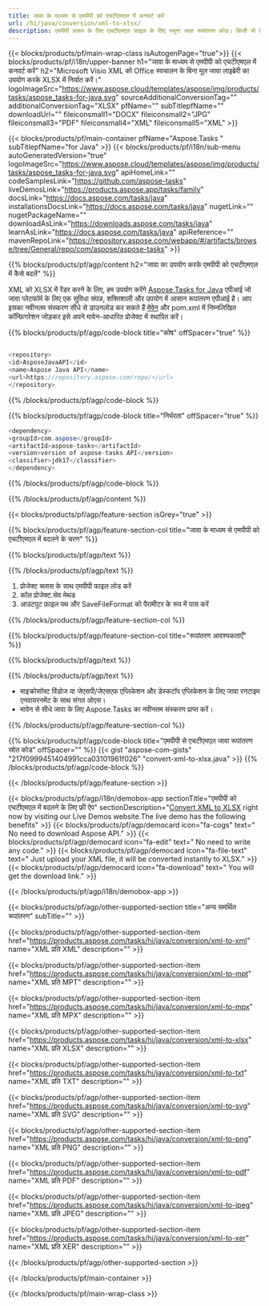 ```yaml
---
title: जावा के माध्यम से एमपीपी को एचटीएमएल में कनवर्ट करें 
url: /hi/java/conversion/xml-to-xlsx/ 
description: एमपीपी प्रारूप के लिए एचटीएमएल फ़ाइल के लिए नमूना जावा रूपांतरण कोड। किसी भी वेब या डेस्कटॉप जावा आधारित एप्लिकेशन में एमपीपी को एचटीएमएल में बदलने के लिए इस उदाहरण कोड का उपयोग करें।
---
```


{{< blocks/products/pf/main-wrap-class isAutogenPage="true">}}
{{< blocks/products/pf/i18n/upper-banner h1="जावा के माध्यम से एमपीपी को एचटीएमएल में कनवर्ट करें" h2="Microsoft Visio XML को Office स्वचालन के बिना मूल जावा लाइब्रेरी का उपयोग करके XLSX में निर्यात करें।" logoImageSrc="https://www.aspose.cloud/templates/aspose/img/products/tasks/aspose_tasks-for-java.svg" sourceAdditionalConversionTag="" additionalConversionTag="XLSX" pfName="" subTitlepfName="" downloadUrl="" fileiconsmall1="DOCX" fileiconsmall2="JPG" fileiconsmall3="PDF" fileiconsmall4="XML" fileiconsmall5="XML" >}}

{{< blocks/products/pf/main-container pfName="Aspose.Tasks " subTitlepfName="for Java" >}}
{{< blocks/products/pf/i18n/sub-menu autoGeneratedVersion="true" logoImageSrc="https://www.aspose.cloud/templates/aspose/img/products/tasks/aspose_tasks-for-java.svg" apiHomeLink="" codeSamplesLink="https://github.com/aspose-tasks" liveDemosLink="https://products.aspose.app/tasks/family" docsLink="https://docs.aspose.com/tasks/java" installationsDocsLink="https://docs.aspose.com/tasks/java" nugetLink="" nugetPackageName="" downloadAsLink="https://downloads.aspose.com/tasks/java" learnAsLink="https://docs.aspose.com/tasks/java" apiReference="" mavenRepoLink="https://repository.aspose.com/webapp/#/artifacts/browse/tree/General/repo/com/aspose/aspose-tasks" >}}

{{% blocks/products/pf/agp/content h2="जावा का उपयोग करके एमपीपी को एचटीएमएल में कैसे बदलें" %}}

XML को XLSX में रेंडर करने के लिए, हम उपयोग करेंगे
 [Aspose.Tasks for Java](https://products.aspose.com/tasks/java)
 एपीआई जो जावा प्लेटफॉर्म के लिए एक सुविधा संपन्न, शक्तिशाली और उपयोग में आसान रूपांतरण एपीआई है। आप इसका नवीनतम संस्करण सीधे से डाउनलोड कर सकते हैं
 [मेवेन](https://repository.aspose.com/webapp/#/artifacts/browse/tree/General/repo/com/aspose/aspose-tasks)
 और pom.xml में निम्नलिखित कॉन्फ़िगरेशन जोड़कर इसे अपने मावेन-आधारित प्रोजेक्ट में स्थापित करें।

{{% blocks/products/pf/agp/code-block title="कोष" offSpacer="true" %}}

```cs

<repository>
<id>AsposeJavaAPI</id>
<name>Aspose Java API</name>
<url>https://repository.aspose.com/repo/</url>
</repository>

```

{{% /blocks/products/pf/agp/code-block %}}

{{% blocks/products/pf/agp/code-block title="निर्भरता" offSpacer="true" %}}

```cs
<dependency>
<groupId>com.aspose</groupId>
<artifactId>aspose-tasks</artifactId>
<version>version of aspose-tasks API</version>
<classifier>jdk17</classifier>
</dependency>

```

{{% /blocks/products/pf/agp/code-block %}}

{{% /blocks/products/pf/agp/content %}}

{{< blocks/products/pf/agp/feature-section isGrey="true" >}}

{{% blocks/products/pf/agp/feature-section-col title="जावा के माध्यम से एमपीपी को एचटीएमएल में बदलने के चरण" %}}

{{% blocks/products/pf/agp/text %}}

{{% /blocks/products/pf/agp/text %}}

1. प्रोजेक्ट क्लास के साथ एमपीपी फाइल लोड करें
1. कॉल प्रोजेक्ट.सेव मेथड
1. आउटपुट फ़ाइल पथ और SaveFileFormat को पैरामीटर के रूप में पास करें

{{% /blocks/products/pf/agp/feature-section-col %}}

{{% blocks/products/pf/agp/feature-section-col title="रूपांतरण आवश्यकताएँ" %}}

{{% blocks/products/pf/agp/text %}}

{{% /blocks/products/pf/agp/text %}}

- माइक्रोसॉफ्ट विंडोज या जेएसपी/जेएसएफ एप्लिकेशन और डेस्कटॉप एप्लिकेशन के लिए जावा रनटाइम एनवायरनमेंट के साथ संगत ओएस।
- मावेन से सीधे जावा के लिए Aspose.Tasks का नवीनतम संस्करण प्राप्त करें।

{{% /blocks/products/pf/agp/feature-section-col %}}

{{% blocks/products/pf/agp/code-block title="एमपीपी से एचटीएमएल जावा रूपांतरण स्रोत कोड" offSpacer="" %}}
{{< gist "aspose-com-gists" "217f0999451404991cca03101961f026" "convert-xml-to-xlsx.java" >}}
{{% /blocks/products/pf/agp/code-block %}}

{{< /blocks/products/pf/agp/feature-section >}}

<!-- aboutfile Starts -->

{{< blocks/products/pf/agp/i18n/demobox-app sectionTitle="एमपीपी को एचटीएमएल में बदलने के लिए फ्री ऐप" sectionDescription="[Convert XML to XLSX](https://products.aspose.app/tasks/conversion/xml-to-xlsx) right now by visiting our Live Demos website.The live demo has the following benefits" >}}
        {{< blocks/products/pf/agp/democard icon="fa-cogs" text=" No need to download Aspose API." >}}
        {{< blocks/products/pf/agp/democard icon="fa-edit" text=" No need to write any code." >}}
        {{< blocks/products/pf/agp/democard icon="fa-file-text" text=" Just upload your XML file, it will be converted instantly to XLSX." >}}
        {{< blocks/products/pf/agp/democard icon="fa-download" text=" You will get the download link." >}}

{{< /blocks/products/pf/agp/i18n/demobox-app >}}

<!-- aboutfile Ends -->

{{< blocks/products/pf/agp/other-supported-section title="अन्य समर्थित रूपांतरण" subTitle="" >}}

{{< blocks/products/pf/agp/other-supported-section-item href="https://products.aspose.com/tasks/hi/java/conversion/xml-to-xml" name="XML प्रति XML" description="" >}}

{{< blocks/products/pf/agp/other-supported-section-item href="https://products.aspose.com/tasks/hi/java/conversion/xml-to-mpt" name="XML प्रति MPT" description="" >}}

{{< blocks/products/pf/agp/other-supported-section-item href="https://products.aspose.com/tasks/hi/java/conversion/xml-to-mpx" name="XML प्रति MPX" description="" >}}

{{< blocks/products/pf/agp/other-supported-section-item href="https://products.aspose.com/tasks/hi/java/conversion/xml-to-xlsx" name="XML प्रति XLSX" description="" >}}

{{< blocks/products/pf/agp/other-supported-section-item href="https://products.aspose.com/tasks/hi/java/conversion/xml-to-txt" name="XML प्रति TXT" description="" >}}

{{< blocks/products/pf/agp/other-supported-section-item href="https://products.aspose.com/tasks/hi/java/conversion/xml-to-svg" name="XML प्रति SVG" description="" >}}

{{< blocks/products/pf/agp/other-supported-section-item href="https://products.aspose.com/tasks/hi/java/conversion/xml-to-png" name="XML प्रति PNG" description="" >}}

{{< blocks/products/pf/agp/other-supported-section-item href="https://products.aspose.com/tasks/hi/java/conversion/xml-to-pdf" name="XML प्रति PDF" description="" >}}

{{< blocks/products/pf/agp/other-supported-section-item href="https://products.aspose.com/tasks/hi/java/conversion/xml-to-jpeg" name="XML प्रति JPEG" description="" >}}

{{< blocks/products/pf/agp/other-supported-section-item href="https://products.aspose.com/tasks/hi/java/conversion/xml-to-xer" name="XML प्रति XER" description="" >}}



{{< /blocks/products/pf/agp/other-supported-section >}}

{{< /blocks/products/pf/main-container >}}
    
{{< /blocks/products/pf/main-wrap-class >}}
